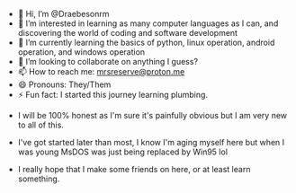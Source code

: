 - 👋 Hi, I’m @Draebesonrm
- 👀 I’m interested in learning as many computer languages as I can, and discovering the world of coding and software development
- 🌱 I’m currently learning the basics of python, linux operation, android operation, and windows operation
- 💞️ I’m looking to collaborate on anything I guess?
- 📫 How to reach me: mrsreserve@proton.me
- 😄 Pronouns: They/Them
- ⚡ Fun fact: I started this journey learning plumbing.

<!---
Draebesonrm/Draebesonrm is a ✨ special ✨ repository because its `README.md` (this file) appears on your GitHub profile.
You can click the Preview link to take a look at your changes.
--->
- I will be 100% honest as I'm sure it's painfully obvious but I am very new to all of this.
- I've got started later than most, I know I'm aging myself here but when I was young MsDOS was just being replaced by Win95 lol

- I really hope that I make some friends on here, or at least learn something.
